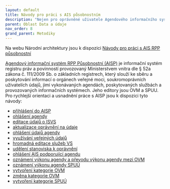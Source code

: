 ```yaml
---
layout: default
title: Návody pro práci s AIS působnostním
description: "Nejen pro oprávněné uživatele Agendového informačního systému působnostního jako součásti Registru práv a povinností připravuje a průběžně aktualizuje DIA jako správce RPP zjednodušené praktické návody pro nejčastější úkoly."
parent: Oblast Data a údaje
nav_order: 8
grand_parent: Metodiky
---
```





Na webu Národní architektury jsou k dispozici [Návody pro práci s AIS RPP působnostní](https://archi.gov.cz/znalostni_baze#navody_pro_praci_s_ais_rpp_pusobnostni)

[Agendový informační systém RPP Působnostní (AISP)](https://rpp-ais.egon.gov.cz/AISP/) je informační systém registru práv a povinností provozovaný Ministerstvem vnitra dle § 52a zákona č. 111/2009 Sb. o základních registrech, který slouží ke sběru a poskytování informací o orgánech veřejné moci, soukromoprávních uživatelích údajů, jimi vykonávaných agendách, poskytovaných službách a provozovaných informačních systémech. Jeho editory jsou OVM a SPUU. Pro rychlejší orientaci a usnadnění práce s AISP jsou k dispozici tyto návody:

- [přihlášení do AISP](https://archi.gov.cz/znalostni_baze:aisp_navod_kratky)
- [ohlášení agendy](https://archi.gov.cz/znalostni_baze:aisp_ohlaseni_agendy)
- [editace údajů o ISVS](https://archi.gov.cz/znalostni_baze:aisp_editace_udaju)
- [aktualizace oprávnění na údaje](https://archi.gov.cz/znalostni_baze:aisp_editace_opravneni)
- [ohlášení údajů agendy](https://archi.gov.cz/znalostni_baze:aisp_ohlaseni_udaju_agendy)
- [využívání veřejných údajů](https://archi.gov.cz/znalostni_baze:aisp_editace_verejnych_udaju)
- [hromadná editace služeb VS](https://archi.gov.cz/znalostni_baze:aisp_hromadna_editace_sluzeb)
- [udělení stanoviska k oprávnění](https://archi.gov.cz/znalostni_baze:aisp_opravneni_stanovisko)
- [ohlášení AIS podporující agendu](https://archi.gov.cz/znalostni_baze:aisp_ohlaseni_ais)
- [oznámení výkonu agendy a převodu výkonu agendy mezi OVM](https://archi.gov.cz/znalostni_baze:aisp_oznameni_vykonu_agendy)
- [oznámení výkonu agendy SPUÚ](https://archi.gov.cz/znalostni_baze:aisp_oznameni_vykonu_agendy_spuu)
- [vytvoření kategorie OVM](https://archi.gov.cz/znalostni_baze:aisp_vytvoreni_kategorie_ovm)
- [změna kategorie OVM](https://archi.gov.cz/znalostni_baze:aisp_zmena_kategorie_ovm)
- [vytvoření kategorie SPUÚ](https://archi.gov.cz/znalostni_baze:aisp_vytvoreni_kategorie_spuu)
